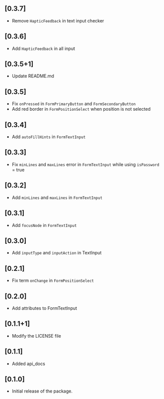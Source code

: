 ## [0.3.7]
- Remove `HapticFeedback` in text input checker
## [0.3.6]
- Add `HapticFeedback` in all input
## [0.3.5+1]
- Update README.md
## [0.3.5]
- Fix `onPressed` in `FormPrimaryButton` and `FormSecondaryButton`
- Add red border in `FormPositionSelect` when position is not selected
## [0.3.4]
- Add `autoFillHints` in `FormTextInput`
## [0.3.3]
- Fix `minLines` and `maxLines` error in `FormTextInput` while using `isPassword` = true
## [0.3.2]
- Add `minLines` and `maxLines` in `FormTextInput`
## [0.3.1]
- Add `focusNode` in `FormTextInput`
## [0.3.0]
- Add `inputType` and `inputAction` in TextInput
## [0.2.1]
- Fix term `onChange` in `FormPositionSelect`
## [0.2.0]
- Add attributes to FormTextInput
## [0.1.1+1]
- Modify the LICENSE file
## [0.1.1]
- Added api_docs
## [0.1.0]
- Initial release of the package.
